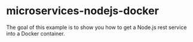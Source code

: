 # microservices-nodejs-docker
The goal of this example is to show you how to get a Node.js rest service into a Docker container. 
